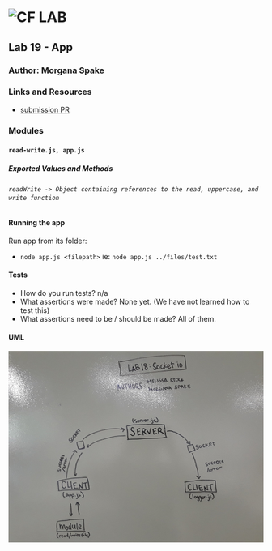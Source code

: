 ![CF](http://i.imgur.com/7v5ASc8.png) LAB  
=================================================    
  
## Lab 19 - App  
  
### Author: Morgana Spake  
  
### Links and Resources  
* [submission PR](https://github.com/401-advanced-javascript-mspake/lab-19/pull/1)  
  
### Modules  
#### `read-write.js, app.js`  
##### Exported Values and Methods  
  
###### `readWrite -> Object containing references to the read, uppercase, and write function`  
  
#### Running the app  
Run app from its folder:  
* `node app.js <filepath>` ie: `node app.js ../files/test.txt`  
   
#### Tests  
* How do you run tests? n/a
* What assertions were made?  None yet. (We have not learned how to test this)  
* What assertions need to be / should be made?  All of them.  
  
#### UML  
![uml](https://github.com/401-advanced-javascript-mspake/lab-18/blob/refactor-app-with-nmq/assets/uml.jpg)